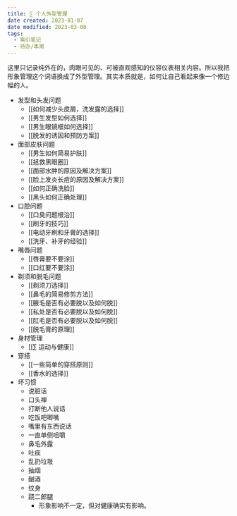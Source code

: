 ```yaml
---
title: ∑ 个人外型管理
date created: 2023-01-07
date modified: 2023-03-08
tags:
  - 索引笔记
  - 待办/本周
---
```


这里只记录纯外在的，肉眼可见的、可被直观感知的仪容仪表相关内容。所以我把形象管理这个词语换成了外型管理。其实本质就是，如何让自己看起来像一个修边幅的人。

- 发型和头发问题
	- [[如何减少头皮屑，洗发露的选择]]
	- [[男生发型如何选择]]
	- [[男生眼镜框如何选择]]
	- [[脱发的诱因和预防方案]]
- 面部皮肤问题
	- [[男生如何简易护肤]]
	- [[拯救黑眼圈]]
	- [[面部水肿的原因及解决方案]]
	- [[脸上发炎长痘的原因及解决方案]]
	- [[如何正确洗脸]]
	- [[黑头如何正确处理]]
- 口腔问题
	- [[口臭问题根治]]
	- [[刷牙的技巧]]
	- [[电动牙刷和牙膏的选择]]
	- [[洗牙、补牙的经验]]
- 嘴唇问题
	- [[唇膏要不要涂]]
	- [[口红要不要涂]]
- 剃须和脱毛问题
	- [[剃须刀选择]]
	- [[鼻毛的简易修剪方法]]
	- [[腋毛是否有必要脱以及如何脱]]
	- [[私处是否有必要脱以及如何脱]]
	- [[肛毛是否有必要脱以及如何脱]]
	- [[脱毛膏的原理]]
- 身材管理
	- [[∑ 运动与健康]]
- 穿搭
	- [[一些简单的穿搭原则]]
	- [[香水的选择]]
- 坏习惯
	- 说脏话
	- 口头禅
	- 打断他人说话
	- 吃饭吧唧嘴
	- 嘴里有东西说话
	- 一直单侧咀嚼
	- 鼻毛外露
	- 吐痰
	- 乱扔垃圾
	- 抽烟
	- 酗酒
	- 纹身
	- 跷二郎腿
		- 形象影响不一定，但对健康确实有影响。

